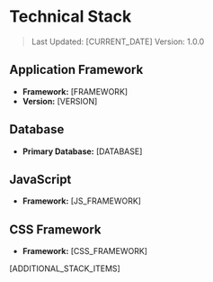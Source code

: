 # Technical Stack

> Last Updated: [CURRENT_DATE]
> Version: 1.0.0

## Application Framework
- **Framework:** [FRAMEWORK]
- **Version:** [VERSION]

## Database
- **Primary Database:** [DATABASE]

## JavaScript
- **Framework:** [JS_FRAMEWORK]

## CSS Framework
- **Framework:** [CSS_FRAMEWORK]

[ADDITIONAL_STACK_ITEMS]